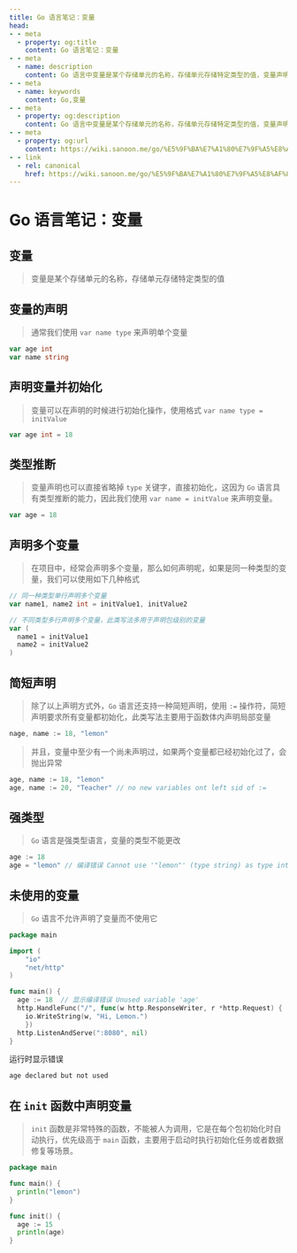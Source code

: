```yaml
---
title: Go 语言笔记：变量
head:
- - meta
  - property: og:title
    content: Go 语言笔记：变量
- - meta
  - name: description
    content: Go 语言中变量是某个存储单元的名称，存储单元存储特定类型的值，变量声明、初始化、使用及类型推断
- - meta
  - name: keywords
    content: Go,变量
- - meta
  - property: og:description
    content: Go 语言中变量是某个存储单元的名称，存储单元存储特定类型的值，变量声明、初始化、使用及类型推断
- - meta
  - property: og:url
    content: https://wiki.sanoon.me/go/%E5%9F%BA%E7%A1%80%E7%9F%A5%E8%AF%86/%E5%8F%98%E9%87%8F
- - link
  - rel: canonical
    href: https://wiki.sanoon.me/go/%E5%9F%BA%E7%A1%80%E7%9F%A5%E8%AF%86/%E5%8F%98%E9%87%8F
---
```

  
# Go 语言笔记：变量

## 变量

> 变量是某个存储单元的名称，存储单元存储特定类型的值

  

## 变量的声明

> 通常我们使用 `var name type` 来声明单个变量

```go
var age int
var name string
```

  

## 声明变量并初始化

> 变量可以在声明的时候进行初始化操作，使用格式 `var name type = initValue`

 ```go
var age int = 18
 ```

  

## 类型推断

> 变量声明也可以直接省略掉 `type`  关键字，直接初始化，这因为 `Go` 语言具有类型推断的能力，因此我们使用 `var name = initValue` 来声明变量。

```go
var age = 18
```

   

## 声明多个变量

> 在项目中，经常会声明多个变量，那么如何声明呢，如果是同一种类型的变量，我们可以使用如下几种格式

```go
// 同一种类型单行声明多个变量
var name1, name2 int = initValue1, initValue2

// 不同类型多行声明多个变量，此类写法多用于声明包级别的变量
var (
  name1 = initValue1
  name2 = initValue2
)
```

   

## 简短声明

> 除了以上声明方式外，`Go` 语言还支持一种简短声明，使用 `:=` 操作符，简短声明要求所有变量都初始化，此类写法主要用于函数体内声明局部变量

```go
nage, name := 18, "lemon"
```

> 并且，变量中至少有一个尚未声明过，如果两个变量都已经初始化过了，会抛出异常

```go
age, name := 18, "lemon"
age, name := 20, "Teacher" // no new variables ont left sid of :=
```

  

## 强类型

> `Go` 语言是强类型语言，变量的类型不能更改

```go
age := 18
age = "lemon" // 编译错误 Cannot use '"lemon"' (type string) as type int 
```

  

## 未使用的变量

> `Go` 语言不允许声明了变量而不使用它

```go
package main

import (
	"io"
	"net/http"
)

func main() {
  age := 18  // 显示编译错误 Unused variable 'age' 
  http.HandleFunc("/", func(w http.ResponseWriter, r *http.Request) {
    io.WriteString(w, "Hi, Lemon.")
	})
  http.ListenAndServe(":8080", nil)
}
```

运行时显示错误

```go
age declared but not used
```

## 在 `init` 函数中声明变量

> `init` 函数是非常特殊的函数，不能被人为调用，它是在每个包初始化时自动执行，优先级高于 `main` 函数，主要用于启动时执行初始化任务或者数据修复等场景。

```go
package main

func main() {
  println("lemon")
}

func init() {
  age := 15
  println(age)
}
```
